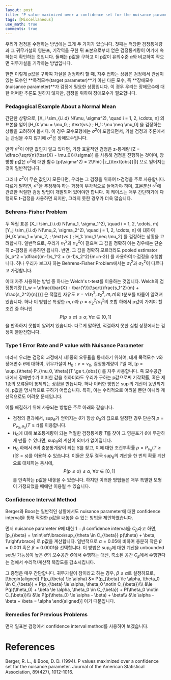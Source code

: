 ```yaml
---
layout: post
title: "P value maximized over a confidence set for the nuisance parameter"
tags: [Miscellaneous]
use_math: true
comments: true
---
```



우리가 검정을 수행하는 방법에는 크게 두 가지가 있습니다. 첫째는 적당한 검정통계량과 그 귀무가설의 영분포, 기각역을 구한 뒤 표본으로부터 얻은 검정통계량이 여기에 속하는지 확인하는 것입니다. 둘째는 p값을 구하고 이 p값이 유의수준 $\alpha$와 비교하여 작으면 귀무가설을 기각하는 방법입니다. 

한편 이렇게 p값을 구하여 가설을 검정하려 할 때, 자주 접하는 상황은 검정에서 관심이 있는 모수인 **목적모수(target parameter)**가 아닌 다른 모수, 즉 **장애모수(nuisance parameter)**가 검정에 필요한 상황입니다. 이 경우 우리는 장애모수에 대한 어떠한 추론도 원하지 않지만, 검정을 위하여 장애모수가 필요합니다.

### Pedagogical Example About a Normal Mean
간단한 상황으로, 
\[X_i \sim_{i.i.d} N(\mu, \sigma^2), \quad i = 1, 2, \cdots, n\]
의 표본을 얻어 
\[H_0: \mu = \mu_0, \; \text{vs.} \; H_1: \mu \neq \mu_0\]
을 검정하는 상황을 고려하여 봅시다. 이 경우 모수모형에는 $\sigma^2$이 포함되면서, 가설 검정과 추론에서는 관심을 주지 않기에 $\sigma^2$은 장애모수입니다. 

만약 $\sigma^2$이 어떤 값인지 알고 있다면, 가장 효율적인 검정은 z-통계량
\[Z = \dfrac{\sqrt{n}(\bar{X} - \mu_0)}{\sigma}\]
를 사용해 검정을 진행하는 것이며, 양방향 p값은 $\sigma^2$에 대한 함수 
\[p(\sigma^2) = 2\Phi(-|z_{\text{obs}}|)\]
으로 얻어지는 것이 일반적입니다.

그러나 $\sigma^2$이 무슨 값인지 모른다면, 우리는 그 검정을 위하여 t-검정을 주로 사용합니다. 다르게 말하면, $\sigma^2$을 추정해야 하는 과정이 부차적으로 들어가야 하며, 표본분산 $s^2$에 관련한 적절한 검정 방법이 개발되어 있어야만 합니다. 이 케이스는 매우 간단하기에 다행히도 t-검정을 사용하면 되지만, 그러지 못한 경우가 더욱 많습니다.

### Behrens-Fisher Problem
두 독립 표본
\[X_i \sim_{i.i.d} N(\mu_1, \sigma_1^2), \quad i = 1, 2, \cdots, m\]
\[Y_j \sim_{i.i.d} N(\mu_2, \sigma_2^2), \quad j = 1, 2, \cdots, n\]
에 대하여
\[H_0: \mu_1 = \mu_2, \; \text{vs.} \; H_1: \mu_1 \neq \mu_2\]
를 검정하는 상황을 고려합시다. 일반적으로, 우리가 $\sigma_1^2$과 $\sigma_2^2$이 같으며 그 값을 정확히 아는 경우에는 단순히 z-검정을 사용하면 됩니다. 반면, 그 값을 정확히 모르더라도 pooled estimator
\[s_p^2 = \dfrac{(m-1)s_1^2 + (n-1)s_2^2}{m+n-2}\]
를 사용하여 t-검정을 수행합니다. 허나 우리가 보고자 하는 Behrens-Fisher Problem에서는 $\sigma_1^2$과 $\sigma_2^2$이 다르다고 가정합니다.

이때 자주 사용하는 방법 중 하나는 Welch's t-test를 이용하는 것입니다. Welch의 검정통계량
\[t_w = \dfrac{\bar{X} - \bar{Y}}{\sqrt{\frac{s_1^2}{m} + \frac{s_2^2}{n}}}\]
은 적절한 자유도 $\nu = \nu(s_1^2, s_2^2, m, n)$의 t분포를 따름이 알려져 있습니다. 허나 이 방법은 특정한 $m, n$과 $\rho = \sigma_2^2/\sigma_1^2$의 조합 하에서 p값이 가져야 할 조건 중 하나인
$$P(p \le \alpha) \le \alpha, \; \forall \alpha \in [0, 1] $$
을 만족하지 못함이 알려져 있습니다. 다르게 말하면, 적절하지 못한 실험 상황에서는 검정이 불완전합니다. 

### Type 1 Error Rate and P value with Nuisance Parameter

따라서 우리는 검정의 과정에서 제1종의 오류율을 통제하기 위하여, 대개 목적모수 $\nu$와 장애변수 $\theta$에 대하여, 귀무가설이 $H_0: \nu = \nu_0$, 검정통계량이 $T$일 때,
\[p = \sup_{\theta} P_{\nu_0, \theta}(T \ge t_{obs})\]
를 자주 사용합니다. 즉 모수공간 내에서 장애변수가 어떠한 값을 취하더라도 우리가 구하는 p값으로써 기각확률, 혹은 제 1종의 오류율이 통제되는 상황을 만듭니다. 허나 이러한 방법은 $\sup$의 계산이 동반되기에, p값을 명시적으로 구하기 어렵습니다. 특히, 이는 수리적으로 어려울 뿐만 아니라  계산적으로도 어려운 문제입니다.

이를 해결하기 위해 사용되는 방법은 주로 아래와 같습니다.
- 검정의 결과에서, $\sup_{\theta}$가 얻어지는 $\theta$가 항상 $\theta_0$의 값으로 일정한 경우 단순히 $p = P_{\nu_0, \theta_0}(T \ge t)$를 이용합니다. 
- $H_0$에 대해 보조통계량이 되는 적절한 검정통계량 $T$를 찾아 그 영분포가 $\theta$에 무관하게 만들 수 있다면, $\sup_{\theta}$의 계산이 의미가 없어집니다.
- $H_0$ 하에서 $\theta$의 충분통계량이 되는 $S$를 찾고, 이에 대한 조건부확률 $p = P_{\nu_0}(T \ge t | S = s)$를 이용하 수 있습니다.
이들은 모두 결국 $\sup_{\theta}$의 계산을 한 번의 확률 계산으로 대체하는 동시에, 
$$P(p \le \alpha) \le \alpha, \; \forall \alpha \in [0, 1]$$
를 만족하는 p값을 내놓을 수 있습니다. 하지만 이러한 방법들은 매우 특별한 모형이 가정되었을 때에만 이용될 수 있습니다. 

### Confidence Interval Method
Berger와 Boos는 일반적인 상황에서도 nuisance parameter에 대한 confidence interval을 통해 적절한 p값을 내놓을 수 있는 방법을 제안하였습니다. 

먼저 nuisance parameter $\theta$에 대한 $1-\beta$ confidence interval을 $C_{\beta}$라고 하면, 
\[p_{\beta} = \min\left\lbrace\sup_{\theta \in C_{\beta}} p(\theta) + \beta, 1\right\rbrace\]
로 p값을 계산합니다. 일반적으로 $\alpha = 0.05$에 비하여 충분히 작은 $\beta = 0.001$ 혹은 $\beta = 0.0001$을 선택합니다. 이 방법은 $\sup_{\theta}$에 대한 계산을 unbounded set일 가능성이 높은 $\theta$의 모수공간 $\Theta$에서 수행하는 대신, 축소된 공간 $C_{\beta}$에서 수행한다는 점에서 수리적/계산적 복잡도를 감소시킵니다. 

그 증명은 매우 간단합니다. 귀무가설이 참이라고 하는 경우, $\beta \le \alpha$로 설정하므로, 
\[\begin{aligned} P(p_{\beta} \le \alpha) &= P(p_{\beta} \le \alpha, \theta_0 \in C_{\beta}) +  P(p_{\beta} \le \alpha, \theta_0 \notin C_{\beta})\\\\\\
&\le P(p(\theta_0) + \beta \le \alpha, \theta_0 \in C_{\beta}) + P(\theta_0 \notin C_{\beta})\\\\\\
&\le P(p(\theta_0) \le \alpha - \beta) + \beta\\\\\\
&\le \alpha - \beta + \beta = \alpha
\end{aligned}\]
이기 때문입니다. 

### Remedies for Previous Problems
먼저 일표본 검정에서 confidence interval method를 사용하여 보겠습니다. 



# References
Berger, R. L., & Boos, D. D. (1994). P values maximized over a confidence set for the nuisance parameter. Journal of the American Statistical Association, 89(427), 1012-1016.
